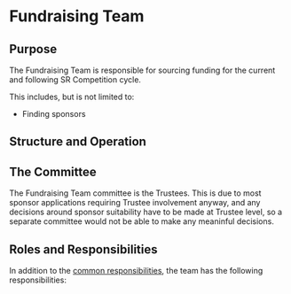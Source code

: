 # Fundraising Team

## Purpose

The Fundraising Team is responsible for sourcing funding for the current and following SR Competition cycle.

This includes, but is not limited to:
* Finding sponsors

## Structure and Operation

## The Committee
The Fundraising Team committee is the Trustees. This is due to most sponsor applications requiring Trustee involvement anyway, and any decisions around sponsor suitability have to be made at Trustee level, so a separate committee would not be able to make any meaninful decisions.

## Roles and Responsibilities

In addition to the [common responsibilities](./common-responsibilities.md), the  team has the following responsibilities:

